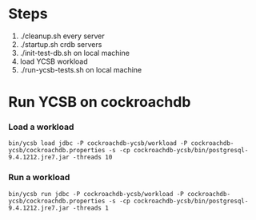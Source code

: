 # Steps
1. ./cleanup.sh every server
2. ./startup.sh crdb servers
3. ./init-test-db.sh on local machine
4. load YCSB workload
4. ./run-ycsb-tests.sh on local machine

# Run YCSB on cockroachdb

### Load a workload
```
bin/ycsb load jdbc -P cockroachdb-ycsb/workload -P cockroachdb-ycsb/cockroachdb.properties -s -cp cockroachdb-ycsb/bin/postgresql-9.4.1212.jre7.jar -threads 10
```

### Run a workload
```
bin/ycsb run jdbc -P cockroachdb-ycsb/workload -P cockroachdb-ycsb/cockroachdb.properties -s -cp cockroachdb-ycsb/bin/postgresql-9.4.1212.jre7.jar -threads 1
```
